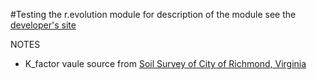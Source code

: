 
#Testing the r.evolution module
for description of the module see the [developer's site](https://github.com/baharmon/landscape_evolution)

NOTES
* K_factor vaule source from [Soil Survey of City of Richmond, Virginia](https://www.nrcs.usda.gov/Internet/FSE_MANUSCRIPTS/virginia/VA760/0/Richmond_VA.pdf)
